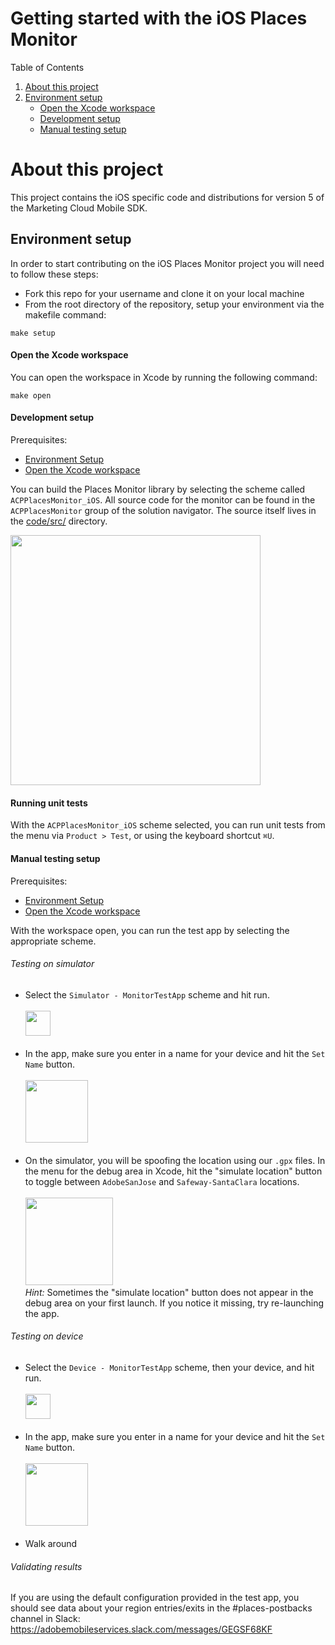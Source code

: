 # Getting started with the iOS Places Monitor

Table of Contents

1. [About this project](#about-this-project)
2. [Environment setup](#environment-setup)
    - [Open the Xcode workspace](#open-the-xcode-workspace)
    - [Development setup](#development-setup)
    - [Manual testing setup](#manual-testing-setup)

# About this project

This project contains the iOS specific code and distributions for version 5 of the Marketing Cloud Mobile SDK.

## Environment setup
In order to start contributing on the iOS Places Monitor project you will need to follow these steps:
* Fork this repo for your username and clone it on your local machine
* From the root directory of the repository, setup your environment via the makefile command:
~~~~
make setup
~~~~

#### Open the Xcode workspace
You can open the workspace in Xcode by running the following command:
~~~
make open
~~~

#### Development setup
Prerequisites:
- [Environment Setup](#environment-setup)
- [Open the Xcode workspace](#open-the-xcode-workspace)

You can build the Places Monitor library by selecting the scheme called `ACPPlacesMonitor_iOS`.  All source code for the monitor can be found in the `ACPPlacesMonitor` group of the solution navigator.  The source itself lives in the [code/src/](https://git.corp.adobe.com/dms-mobile/bourbon-platform-ios-places-monitor/tree/dev/code/src) directory.

<img src="https://github.com/sbenedicadb/ACPPlacesMonitor/tree/assets/build_library.png" height="400"></img>

#### Running unit tests
With the `ACPPlacesMonitor_iOS` scheme selected, you can run unit tests from the menu via `Product > Test`, or using the keyboard shortcut `⌘U`.

#### Manual testing setup
Prerequisites:
- [Environment Setup](#environment-setup)
- [Open the Xcode workspace](#open-the-xcode-workspace)

With the workspace open, you can run the test app by selecting the appropriate scheme.  

###### Testing on simulator
- Select the `Simulator - MonitorTestApp` scheme and hit run. <br><br>
<img src="https://github.com/sbenedicadb/ACPPlacesMonitor/tree/assets/test_app_sim.png" height="40"></img><br><br>
- In the app, make sure you enter in a name for your device and hit the `Set Name` button.<br><br>
<img src="https://github.com/sbenedicadb/ACPPlacesMonitor/tree/assets/set_name.png" height="100"></img><br><br>
- On the simulator, you will be spoofing the location using our `.gpx` files.  In the menu for the debug area in Xcode, hit the "simulate location" button to toggle between `AdobeSanJose` and `Safeway-SantaClara` locations. <br><br>
<img src="https://github.com/sbenedicadb/ACPPlacesMonitor/tree/assets/spoof_location.png" height="140"></img> <br>
_Hint:_ Sometimes the "simulate location" button does not appear in the debug area on your first launch.  If you notice it missing, try re-launching the app.

###### Testing on device
- Select the `Device - MonitorTestApp` scheme, then your device, and hit run. <br><br>
<img src="https://github.com/sbenedicadb/ACPPlacesMonitor/tree/assets/test_app_device.png" height="40"></img><br><br>
- In the app, make sure you enter in a name for your device and hit the `Set Name` button.<br><br>
<img src="https://github.com/sbenedicadb/ACPPlacesMonitor/tree/assets/set_name_device.png" height="100"></img><br><br>
- Walk around

###### Validating results
If you are using the default configuration provided in the test app, you should see data about your region entries/exits in the #places-postbacks channel in Slack: https://adobemobileservices.slack.com/messages/GEGSF68KF
